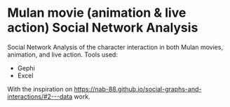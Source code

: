 # Mulan movie (animation & live action) Social Network Analysis
Social Network Analysis of the character interaction in both Mulan movies, animation, and live action.
Tools used:
  - Gephi
  - Excel

With the inspiration on https://nab-88.github.io/social-graphs-and-interactions/#2---data work.
